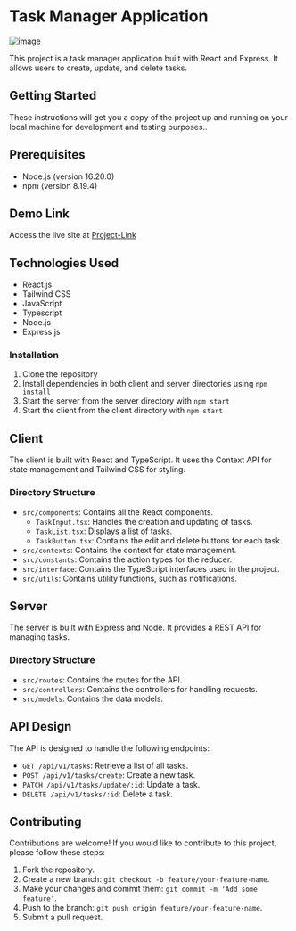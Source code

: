 # Task Manager Application

<img src="https://res.cloudinary.com/chuksmbanaso/image/upload/v1735744951/Screenshot_2025-01-01_at_16.21.00_kfahk2.png" title="Image" alt="image">

This project is a task manager application built with React and Express. It allows users to create, update, and delete tasks.

## Getting Started

These instructions will get you a copy of the project up and running on your local machine for development and testing purposes..

## Prerequisites

- Node.js (version 16.20.0)
- npm (version 8.19.4)

## Demo Link

Access the live site at [Project-Link](https://straitpay-todo.vercel.app)

## Technologies Used

- React.js
- Tailwind CSS
- JavaScript
- Typescript
- Node.js
- Express.js

### Installation

1. Clone the repository
2. Install dependencies in both client and server directories using `npm install`
3. Start the server from the server directory with `npm start`
4. Start the client from the client directory with `npm start`

## Client

The client is built with React and TypeScript. It uses the Context API for state management and Tailwind CSS for styling.

### Directory Structure

- `src/components`: Contains all the React components.
  - `TaskInput.tsx`: Handles the creation and updating of tasks.
  - `TaskList.tsx`: Displays a list of tasks.
  - `TaskButton.tsx`: Contains the edit and delete buttons for each task.
- `src/contexts`: Contains the context for state management.
- `src/constants`: Contains the action types for the reducer.
- `src/interface`: Contains the TypeScript interfaces used in the project.
- `src/utils`: Contains utility functions, such as notifications.

## Server

The server is built with Express and Node. It provides a REST API for managing tasks.

### Directory Structure

- `src/routes`: Contains the routes for the API.
- `src/controllers`: Contains the controllers for handling requests.
- `src/models`: Contains the data models.

## API Design

The API is designed to handle the following endpoints:

- `GET /api/v1/tasks`: Retrieve a list of all tasks.
- `POST /api/v1/tasks/create`: Create a new task.
- `PATCH /api/v1/tasks/update/:id`: Update a task.
- `DELETE /api/v1/tasks/:id`: Delete a task.

## Contributing

Contributions are welcome! If you would like to contribute to this project, please follow these steps:

1. Fork the repository.
2. Create a new branch: `git checkout -b feature/your-feature-name`.
3. Make your changes and commit them: `git commit -m 'Add some feature'`.
4. Push to the branch: `git push origin feature/your-feature-name`.
5. Submit a pull request.
